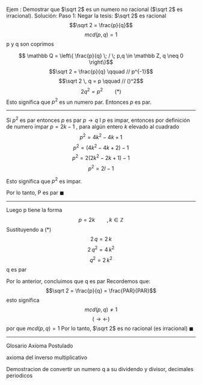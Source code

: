 Ejem : Demostrar que $\sqrt 2$ es un numero no racional ($\sqrt 2$ es irracional).
Solución:
Paso 1: Negar la tesis: $\sqrt 2$ es racional
$$\sqrt 2 = \frac{p}{q}$$ $$mcd(p,q)=1$$
p y q son coprimos


$$ \mathbb Q = \left\{ \frac{p}{q} \; / \; p,q \in \mathbb Z, q \neq 0  \right\}$$
$$\sqrt 2 = \frac{p}{q} \qquad // p^{-1}$$
$$\sqrt 2 \, q = p   \qquad // ()^2$$
$$2 q^2 = p^2 \qquad (*)$$
Esto significa que $p^2$ es un numero par. Entonces $p$ es par.

---


Si  $p^2$ es par  entonces $p$ es par
$p \rightarrow q$
I $p$ es impar, entonces por definición de numero impar $p=2k-1$ , para algún entero $k$ elevado al cuadrado
$$p^2 = 4k^2 - 4k + 1$$
$$p^2 = (4k^2 - 4k + 2) -1 $$
$$p^2 = 2(2k^2 - 2k + 1) -1 $$
$$p^2 = 2 l -1 $$


Esto significa que $p^2$ es impar.

Por lo tanto, P es par $\blacksquare$


---

Luego p tiene la forma
$$p = 2k \qquad , k\in \mathbb Z$$
Sustituyendo a $(*)$
$$2 \, q = 2\,k$$
$$2 \, q^2 = 4 \, k^2$$
$$q^2 = 2 \, k^2$$
q es par


Por lo anterior, concluimos que q es par
Recordemos que:
$$\sqrt 2 = \frac{p}{q} = \frac{PAR}{PAR}$$
esto significa $$mcd(p,q) \neq 1$$
$$( \rightarrow \leftarrow)$$
por que $mcd(p,q)=1$
Por lo tanto, $\sqrt 2$ es no racional (es irracional) $\blacksquare$

---

Glosario
Axioma
Postulado


axioma del inverso multiplicativo

Demostracion de convertir un numero q a su dividendo y divisor, decimales periodicos
